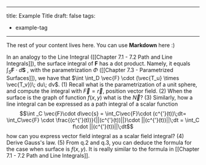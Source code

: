 

---
title: Example Title
draft: false
tags:
  - example-tag
---
 
The rest of your content lives here. You can use **Markdown** here :)


In an analogy to the Line Integral ([[Chapter 7.1 - 7.2 Path and Line Integrals]]), the surface integral of $\textbf{F}$ has a dot product. Namely, it equals $\int_S \textbf{F} \cdot d\textbf{S}$ , with the parametrization $\Phi$ ([[Chapter 7.3 - Parametrized Surfaces]]), we have that $\int \int_D \vec{F} \cdot (\vec{T_u} \times \vec{T_v})\; du\; dv$. 
(1) Recall what is the parametrization of a unit sphere, and compute the integral with $\vec{F} = \vec{r}$, position vector field.
(2) When the surface is the graph of function $f(x,y)$ what is the $\vec{N}$? 
(3) Similarly, how a line integral can be expressed as a path integral of a scalar function $$\int _C \vec{F}\cdot d\vec{s} = \int_C\vec{F}\cdot (c^{'}(t))\;dt= \int_C\vec{F} \cdot \frac{(c^{'}(t))}{||(c^{'}(t))||}\cdot ||(c^{'}(t))||\;dt = \int_C f\cdot ||(c^{'}(t))||\;dt$$
how can you express vector field integral as a scalar field integral?
(4) Derive Gauss's law. 
(5) From q.2 and q.3, you can deduce the formula for the case when surface is $f(x,y)$. It is really similar to the formula in [[Chapter 7.1 - 7.2 Path and Line Integrals]]. 